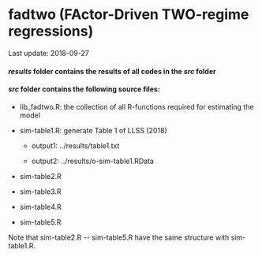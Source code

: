 # fadtwo (FActor-Driven TWO-regime regressions)

Last update: 2018-09-27

#### _results_ folder contains the results of all codes in the _src_ folder

#### _src_ folder contains the following source files:
* lib_fadtwo.R: the collection of all R-functions required for estimating the model 
* sim-table1.R: generate Table 1 of LLSS (2018) 

	+ output1: ../results/table1.txt
	
	+ output2: ../results/o-sim-table1.RData

* sim-table2.R
* sim-table3.R
* sim-table4.R
* sim-table5.R

Note that sim-table2.R -- sim-table5.R have the same structure with sim-table1.R.



